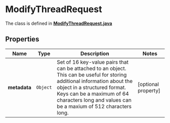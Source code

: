 

# ModifyThreadRequest

The class is defined in **[ModifyThreadRequest.java](../../src/main/java/org/openapitools/model/ModifyThreadRequest.java)**

## Properties

Name | Type | Description | Notes
------------ | ------------- | ------------- | -------------
**metadata** | `Object` | Set of 16 key-value pairs that can be attached to an object. This can be useful for storing additional information about the object in a structured format. Keys can be a maximum of 64 characters long and values can be a maxium of 512 characters long.  |  [optional property]



